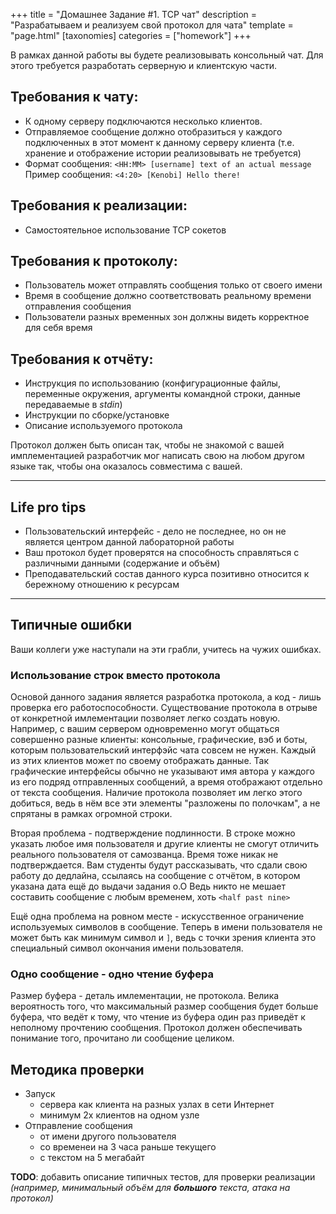 +++
title = "Домашнее Задание #1. TCP чат"
description = "Разрабатываем и реализуем свой протокол для чата"
template = "page.html"
[taxonomies]
categories = ["homework"]
+++

В рамках данной работы вы будете реализовывать консольный чат.
Для этого требуется разработать серверную и клиентскую части.

## Требования к чату:
* К одному серверу подключаются несколько клиентов.
* Отправляемое сообщение должно отобразиться у каждого подключенных в этот момент к данному серверу клиента (т.е. хранение и отображение истории реализовывать не требуется)
* Формат сообщения:
  `<HH:MM> [username] text of an actual message`
  Пример сообщения:
  `<4:20> [Kenobi] Hello there!`

## Требования к реализации:
* Самостоятельное использование TCP сокетов

## Требования к протоколу:
* Пользователь может отправлять сообщения только от своего имени
* Время в сообщение должно соответствовать реальному времени отправления сообщения
* Пользователи разных временных зон должны видеть корректное для себя время

## Требования к отчёту:
* Инструкция по использованию (конфигурационные файлы, переменные окружения, аргументы командной строки, данные передаваемые в *stdin*)
* Инструкции по сборке/установке
* Описание используемого протокола

Протокол должен быть описан так, чтобы не знакомой с вашей имплементацией разработчик мог написать свою на любом другом языке так, чтобы она оказалось совместима с вашей.
___

## Life pro tips

* Пользовательский интерфейс - дело не последнее, но он не является центром данной лабораторной работы
* Ваш протокол будет проверятся на способность справляться с различными данными (содержание и объём)
* Преподавательский состав данного курса позитивно относится к бережному отношению к ресурсам

___

## Типичные ошибки

Ваши коллеги уже наступали на эти грабли, учитесь на чужих ошибках.

### Использование строк вместо протокола

Основой данного задания является разработка протокола, а код - лишь проверка его работоспособности.
Существование протокола в отрыве от конкретной имлементации позволяет легко создать новую.
Например, с вашим сервером одновременно могут общаться совершенно разные клиенты: консольные, графические, вэб и боты, которым пользовательский интерфэйс чата совсем не нужен.
Каждый из этих клиентов может по своему отображать данные.
Так графические интерфейсы обычно не указывают имя автора у каждого из его подряд отправленных сообщений, а время отображают отдельно от текста сообщения.
Наличие протокола позволяет им легко этого добиться, ведь в нём все эти элементы "разложены по полочкам", а не спрятаны в рамках огромной строки.

Вторая проблема - подтверждение подлинности.
В строке можно указать любое имя пользователя и другие клиенты не смогут отличить реального пользователя от самозванца.
Время тоже никак не подтверждается.
Вам студенты будут рассказывать, что сдали свою работу до дедлайна, ссылаясь на сообщение с отчётом, в котором указана дата ещё до выдачи задания о.О
Ведь никто не мешает составить сообщение с любым временем, хоть `<half past nine>`

Ещё одна проблема на ровном месте - искусственное ограничение используемых символов в сообщение.
Теперь в имени пользователя не может быть как минимум символ и `]`, ведь с точки зрения клиента это специальный символ окончания имени пользователя.

### Одно сообщение - одно чтение буфера

Размер буфера - деталь имлементации, не протокола.
Велика вероятность того, что максимальный размер сообщения будет больше буфера, что ведёт к тому, что чтение из буфера один раз приведёт к неполному прочтению сообщения.
Протокол должен обеспечивать понимание того, прочитано ли сообщение целиком.

## Методика проверки

* Запуск
  * сервера как клиента на разных узлах в сети Интернет
  * минимум 2х клиентов на одном узле
* Отправление сообщения
  * от имени другого пользователя
  * со временеи на 3 часа раньше текущего
  * с текстом на 5 мегабайт


**TODO**: добавить описание типичных тестов, для проверки реализации *(например, минимальный объём для **большого** текста, атака на протокол)*
